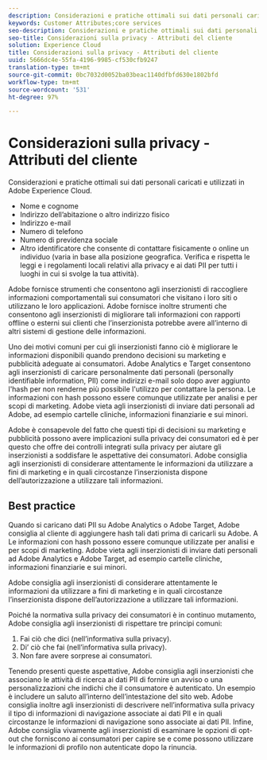 ```yaml
---
description: Considerazioni e pratiche ottimali sui dati personali caricati e utilizzati in Adobe Experience Cloud.
keywords: Customer Attributes;core services
seo-description: Considerazioni e pratiche ottimali sui dati personali caricati e utilizzati in Adobe Experience Cloud.
seo-title: Considerazioni sulla privacy - Attributi del cliente
solution: Experience Cloud
title: Considerazioni sulla privacy - Attributi del cliente
uuid: 5666dc4e-55fa-4196-9985-cf530cfb9247
translation-type: tm+mt
source-git-commit: 0bc7032d0052ba03beac1140dfbfd630e1802bfd
workflow-type: tm+mt
source-wordcount: '531'
ht-degree: 97%

---
```



# Considerazioni sulla privacy - Attributi del cliente

Considerazioni e pratiche ottimali sui dati personali caricati e utilizzati in Adobe Experience Cloud.

* Nome e cognome
* Indirizzo dell’abitazione o altro indirizzo fisico
* Indirizzo e-mail
* Numero di telefono
* Numero di previdenza sociale
* Altro identificatore che consente di contattare fisicamente o online un individuo (varia in base alla posizione geografica. Verifica e rispetta le leggi e i regolamenti locali relativi alla privacy e ai dati PII per tutti i luoghi in cui si svolge la tua attività).

Adobe fornisce strumenti che consentono agli inserzionisti di raccogliere informazioni comportamentali sui consumatori che visitano i loro siti o utilizzano le loro applicazioni. Adobe fornisce inoltre strumenti che consentono agli inserzionisti di migliorare tali informazioni con rapporti offline o esterni sui clienti che l’inserzionista potrebbe avere all’interno di altri sistemi di gestione delle informazioni.

Uno dei motivi comuni per cui gli inserzionisti fanno ciò è migliorare le informazioni disponibili quando prendono decisioni su marketing e pubblicità adeguate ai consumatori. Adobe Analytics e Target consentono agli inserzionisti di caricare personalmente dati personali (personally identifiable information, PII) come indirizzi e-mail solo dopo aver aggiunto l&#39;hash per non renderne più possibile l&#39;utilizzo per contattare la persona. Le informazioni con hash possono essere comunque utilizzate per analisi e per scopi di marketing. Adobe vieta agli inserzionisti di inviare dati personali ad Adobe, ad esempio cartelle cliniche, informazioni finanziarie e sui minori.

Adobe è consapevole del fatto che questi tipi di decisioni su marketing e pubblicità possono avere implicazioni sulla privacy dei consumatori ed è per questo che offre dei controlli integrati sulla privacy per aiutare gli inserzionisti a soddisfare le aspettative dei consumatori. Adobe consiglia agli inserzionisti di considerare attentamente le informazioni da utilizzare a fini di marketing e in quali circostanze l’inserzionista dispone dell’autorizzazione a utilizzare tali informazioni.

## Best practice

Quando si caricano dati PII su Adobe Analytics o Adobe Target, Adobe consiglia al cliente di aggiungere hash tali dati prima di caricarli su Adobe. A Le informazioni con hash possono essere comunque utilizzate per analisi e per scopi di marketing. Adobe vieta agli inserzionisti di inviare dati personali ad Adobe Analytics e Adobe Target, ad esempio cartelle cliniche, informazioni finanziarie e sui minori.

Adobe consiglia agli inserzionisti di considerare attentamente le informazioni da utilizzare a fini di marketing e in quali circostanze l’inserzionista dispone dell’autorizzazione a utilizzare tali informazioni.

Poiché la normativa sulla privacy dei consumatori è in continuo mutamento, Adobe consiglia agli inserzionisti di rispettare tre principi comuni:

1. Fai ciò che dici (nell’informativa sulla privacy).
1. Di’ ciò che fai (nell’informativa sulla privacy).
1. Non fare avere sorprese ai consumatori.

Tenendo presenti queste aspettative, Adobe consiglia agli inserzionisti che associano le attività di ricerca ai dati PII di fornire un avviso o una personalizzazioni che indichi che il consumatore è autenticato. Un esempio è includere un saluto all’interno dell’intestazione del sito web. Adobe consiglia inoltre agli inserzionisti di descrivere nell’informativa sulla privacy il tipo di informazioni di navigazione associate ai dati PII e in quali circostanze le informazioni di navigazione sono associate ai dati PII. Infine, Adobe consiglia vivamente agli inserzionisti di esaminare le opzioni di opt-out che forniscono ai consumatori per capire se e come possono utilizzare le informazioni di profilo non autenticate dopo la rinuncia.
